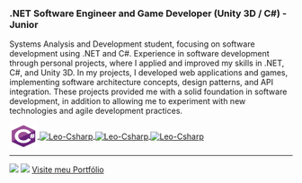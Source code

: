 ### .NET Software Engineer and Game Developer (Unity 3D / C#) - Junior
<div>
  Systems Analysis and Development student, focusing on software development using .NET and C#. Experience in software development through personal projects, where I applied and improved my skills in .NET, C#, and Unity 3D. In my projects, I developed web applications and games, implementing software architecture concepts, design patterns, and API integration. These projects provided me with a solid foundation in software development, in addition to allowing me to experiment with new technologies and agile development practices.
</div>
<div align="center">
  <a href="https://github.com/leonardolucusi">
</div>
  <div style="display: inline_block"><br>
  <img align="center" alt="Leo-Csharp" height="40" width="50" src="https://raw.githubusercontent.com/devicons/devicon/master/icons/csharp/csharp-original.svg">
  <img align="center" alt="Leo-Csharp" height="40" width="50" src="https://cdn.jsdelivr.net/gh/devicons/devicon@latest/icons/dotnetcore/dotnetcore-original.svg" />
  <img align="center" alt="Leo-Csharp" height="40" width="50" src="https://cdn.jsdelivr.net/gh/devicons/devicon@latest/icons/git/git-original.svg" />     
  <img align="center" alt="Leo-Csharp" height="40" width="50" src="https://cdn.jsdelivr.net/gh/devicons/devicon@latest/icons/unity/unity-original.svg"  />   
</div>
<hr>
<div> 
  <a href = "mailto:leonardolucusi@gmail.com"><img src="https://img.shields.io/badge/-Gmail-%23333?style=for-the-badge&logo=gmail&logoColor=white" target="_blank"></a>
  <a href="https://www.linkedin.com/in/leonardo-lucusi-725766156/" target="_blank"><img src="https://img.shields.io/badge/-LinkedIn-%230077B5?style=for-the-badge&logo=linkedin&logoColor=white" target="_blank"></a>  <a href="https://leonardolucusi.github.io/ng-  deploy/">Visite meu Portfólio</a>
</div>
  
